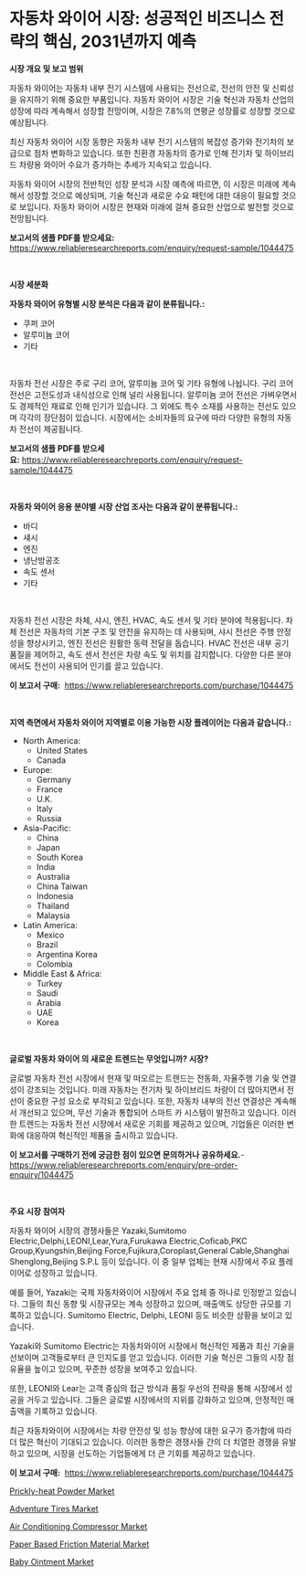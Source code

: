 <p><h1>자동차 와이어 시장: 성공적인 비즈니스 전략의 핵심, 2031년까지 예측</h1></p><p><strong>시장 개요 및 보고 범위</strong></p>
<p><p>자동차 와이어는 자동차 내부 전기 시스템에 사용되는 전선으로, 전선의 안전 및 신뢰성을 유지하기 위해 중요한 부품입니다. 자동차 와이어 시장은 기술 혁신과 자동차 산업의 성장에 따라 계속해서 성장할 전망이며, 시장은 7.8%의 연평균 성장률로 성장할 것으로 예상됩니다. </p><p>최신 자동차 와이어 시장 동향은 자동차 내부 전기 시스템의 복잡성 증가와 전기차의 보급으로 점차 변화하고 있습니다. 또한 친환경 자동차의 증가로 인해 전기차 및 하이브리드 차량용 와이어 수요가 증가하는 추세가 지속되고 있습니다. </p><p>자동차 와이어 시장의 전반적인 성장 분석과 시장 예측에 따르면, 이 시장은 미래에 계속해서 성장할 것으로 예상되며, 기술 혁신과 새로운 수요 패턴에 대한 대응이 필요할 것으로 보입니다. 자동차 와이어 시장은 현재와 미래에 걸쳐 중요한 산업으로 발전할 것으로 전망됩니다.</p></p>
<p><strong>보고서의 샘플 PDF를 받으세요:</strong> <a href="https://www.reliableresearchreports.com/enquiry/request-sample/1044475">https://www.reliableresearchreports.com/enquiry/request-sample/1044475</a></p>
<p>&nbsp;</p>
<p><strong>시장 세분화</strong></p>
<p><strong>자동차 와이어 유형별 시장 분석은 다음과 같이 분류됩니다.:</strong></p>
<p><ul><li>쿠퍼 코어</li><li>알루미늄 코어</li><li>기타</li></ul></p>
<p>&nbsp;</p>
<p><p>자동차 전선 시장은 주로 구리 코어, 알루미늄 코어 및 기타 유형에 나뉩니다. 구리 코어 전선은 고전도성과 내식성으로 인해 널리 사용됩니다. 알루미늄 코어 전선은 가벼우면서도 경제적인 재료로 인해 인기가 있습니다. 그 외에도 특수 소재를 사용하는 전선도 있으며 각각의 장단점이 있습니다. 시장에서는 소비자들의 요구에 따라 다양한 유형의 자동차 전선이 제공됩니다.</p></p>
<p><strong>보고서의 샘플 PDF를 받으세요:</strong>&nbsp;<a href="https://www.reliableresearchreports.com/enquiry/request-sample/1044475">https://www.reliableresearchreports.com/enquiry/request-sample/1044475</a></p>
<p>&nbsp;</p>
<p><strong> 자동차 와이어 응용 분야별 시장 산업 조사는 다음과 같이 분류됩니다.:</strong></p>
<p><ul><li>바디</li><li>섀시</li><li>엔진</li><li>냉난방공조</li><li>속도 센서</li><li>기타</li></ul></p>
<p>&nbsp;</p>
<p><p>자동차 전선 시장은 차체, 샤시, 엔진, HVAC, 속도 센서 및 기타 분야에 적용됩니다. 차체 전선은 자동차의 기본 구조 및 안전을 유지하는 데 사용되며, 샤시 전선은 주행 안정성을 향상시키고, 엔진 전선은 원활한 동력 전달을 돕습니다. HVAC 전선은 내부 공기 품질을 제어하고, 속도 센서 전선은 차량 속도 및 위치를 감지합니다. 다양한 다른 분야에서도 전선이 사용되어 인기를 끌고 있습니다.</p></p>
<p><strong>이 보고서 구매:</strong>&nbsp; <a href="https://www.reliableresearchreports.com/purchase/1044475">https://www.reliableresearchreports.com/purchase/1044475</a></p>
<p>&nbsp;</p>
<p><strong>지역 측면에서 자동차 와이어 지역별로 이용 가능한 시장 플레이어는 다음과 같습니다.:</strong></p>
<p><ul>
    <li>
        North America:
        <ul>
            <li>United States</li>
            <li>Canada</li>
        </ul>
    </li>
    <li>
        Europe:
        <ul>
            <li>Germany</li>
            <li>France</li>
            <li>U.K.</li>
            <li>Italy</li>
            <li>Russia</li>
        </ul>
    </li>
    <li>
        Asia-Pacific:
        <ul>
            <li>China</li>
            <li>Japan</li>
            <li>South Korea</li>
            <li>India</li>
            <li>Australia</li>
            <li>China Taiwan</li>
            <li>Indonesia</li>
            <li>Thailand</li>
            <li>Malaysia</li>
        </ul>
    </li>
    <li>
        Latin America:
        <ul>
            <li>Mexico</li>
            <li>Brazil</li>
            <li>Argentina Korea</li>
            <li>Colombia</li>
        </ul>
    </li>
    <li>
        Middle East & Africa:
        <ul>
            <li>Turkey</li>
            <li>Saudi</li>
            <li>Arabia</li>
            <li>UAE</li>
            <li>Korea</li>
        </ul>
    </li>
    </ul></p>
<p>&nbsp;</p>
<p><strong>글로벌 자동차 와이어 의 새로운 트렌드는 무엇입니까? 시장?</strong></p>
<p><p>글로벌 자동차 전선 시장에서 현재 및 떠오르는 트렌드는 전동화, 자율주행 기술 및 연결성이 강조되는 것입니다. 미래 자동차는 전기차 및 하이브리드 차량이 더 많아지면서 전선이 중요한 구성 요소로 부각되고 있습니다. 또한, 자동차 내부의 전선 연결성은 계속해서 개선되고 있으며, 무선 기술과 통합되어 스마트 카 시스템이 발전하고 있습니다. 이러한 트렌드는 자동차 전선 시장에서 새로운 기회를 제공하고 있으며, 기업들은 이러한 변화에 대응하여 혁신적인 제품을 출시하고 있습니다.</p></p>
<p><strong>이 보고서를 구매하기 전에 궁금한 점이 있으면 문의하거나 공유하세요.</strong>- <a href="https://www.reliableresearchreports.com/enquiry/pre-order-enquiry/1044475">https://www.reliableresearchreports.com/enquiry/pre-order-enquiry/1044475</a></p>
<p>&nbsp;</p>
<p><strong>주요 시장 참여자</strong></p>
<p><p>자동차 와이어 시장의 경쟁사들은 Yazaki,Sumitomo Electric,Delphi,LEONI,Lear,Yura,Furukawa Electric,Coficab,PKC Group,Kyungshin,Beijing Force,Fujikura,Coroplast,General Cable,Shanghai Shenglong,Beijing S.P.L 등이 있습니다. 이 중 일부 업체는 현재 시장에서 주요 플레이어로 성장하고 있습니다.</p><p>예를 들어, Yazaki는 국제 자동차와이어 시장에서 주요 업체 중 하나로 인정받고 있습니다. 그들의 최신 동향 및 시장규모는 계속 성장하고 있으며, 매출액도 상당한 규모를 기록하고 있습니다. Sumitomo Electric, Delphi, LEONI 등도 비슷한 상황을 보이고 있습니다.</p><p>Yazaki와 Sumitomo Electric는 자동차와이어 시장에서 혁신적인 제품과 최신 기술을 선보이며 고객들로부터 큰 인지도를 얻고 있습니다. 이러한 기술 혁신은 그들의 시장 점유율을 높이고 있으며, 꾸준한 성장을 보여주고 있습니다.</p><p>또한, LEONI와 Lear는 고객 중심의 접근 방식과 품질 우선의 전략을 통해 시장에서 성공을 거두고 있습니다. 그들은 글로벌 시장에서의 지위를 강화하고 있으며, 안정적인 매출액을 기록하고 있습니다.</p><p>최근 자동차와이어 시장에서는 차량 안전성 및 성능 향상에 대한 요구가 증가함에 따라 더 많은 혁신이 기대되고 있습니다. 이러한 동향은 경쟁사들 간의 더 치열한 경쟁을 유발하고 있으며, 시장을 선도하는 기업들에게 더 큰 기회를 제공하고 있습니다.</p></p>
<p><strong>이 보고서 구매:</strong>&nbsp;&nbsp;<a href="https://www.reliableresearchreports.com/purchase/1044475">https://www.reliableresearchreports.com/purchase/1044475</a></p>
<p><p><a href="https://angry-finch-aaf.notion.site/Prickly-heat-Powder-Market-Offer-Valuable-Insights-into-Market-Size-Market-Share-Market-Trends-an-a43878d401754fc1b4b2f4983762aa4c">Prickly-heat Powder Market</a></p><p><a href="https://github.com/FassouRP/Market-Research-Report-List-3/blob/main/adventure-tires-market.md">Adventure Tires Market</a></p><p><a href="https://issuu.com/reportprime-2/docs/air-conditioning-compressor-market-size-2030.pptx">Air Conditioning Compressor Market</a></p><p><a href="https://github.com/rahu1506/Market-Research-Report-List-3/blob/main/paper-based-friction-material-market.md">Paper Based Friction Material Market</a></p><p><a href="https://chivalrous-flock-a86.notion.site/Baby-Ointment-Market-Size-Growth-and-Forecast-from-2024-2031-50e06e76bcfc4243883c04c0611539b0">Baby Ointment Market</a></p></p>

